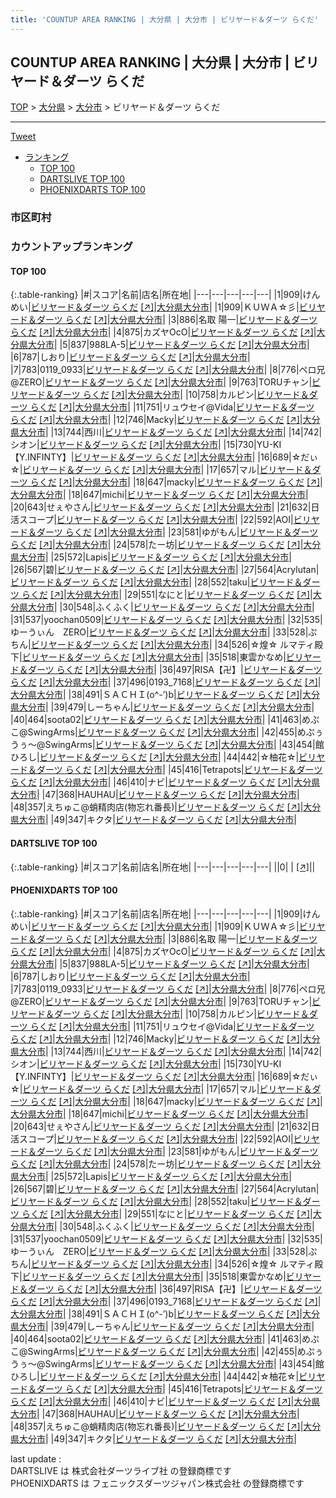 ```yaml
---
title: 'COUNTUP AREA RANKING | 大分県 | 大分市 | ビリヤード＆ダーツ らくだ'
---
```

## COUNTUP AREA RANKING | 大分県 | 大分市 | ビリヤード＆ダーツ らくだ

[TOP](/darts/rank/) > [大分県](/darts/rank/大分県/) > [大分市](/darts/rank/大分県/大分市/) > ビリヤード＆ダーツ らくだ

___

<a href="https://twitter.com/share?ref_src=twsrc%5Etfw" data-text="COUNTUP AREA RANKING | 大分県大分市ビリヤード＆ダーツ らくだ" class="twitter-share-button" data-hashtags="DARTSLIVE,PHOENIXDARTS,darts,ダーツ" data-show-count="false">Tweet</a>

* [ランキング](#カウントアップランキング)
    * [TOP 100](#top-100)
    * [DARTSLIVE TOP 100](#dartslive-top-100)
    * [PHOENIXDARTS TOP 100](#phoenixdarts-top-100)

### 市区町村

<ul>

</ul>

### カウントアップランキング

#### TOP 100



{:.table-ranking}
|#|スコア|名前|店名|所在地|
|---|---|---|---|---|
|1|909|<span class="rank-name-pd">けんめい</span>|<a href="/darts/rank/shops/7054.html">ビリヤード＆ダーツ らくだ</a> <a href="https://vs.phoenixdarts.com/jp/shop/shopDetailInfo/s_7054?s_seq=7054">[↗]</a>|<a href="/darts/rank/大分県/大分市">大分県大分市</a>|
|1|909|<span class="rank-name-pd">ＫＵＷＡ☆彡</span>|<a href="/darts/rank/shops/7054.html">ビリヤード＆ダーツ らくだ</a> <a href="https://vs.phoenixdarts.com/jp/shop/shopDetailInfo/s_7054?s_seq=7054">[↗]</a>|<a href="/darts/rank/大分県/大分市">大分県大分市</a>|
|3|886|<span class="rank-name-pd"><span class="pro-icon-pd"></span>名取 陽一</span>|<a href="/darts/rank/shops/7054.html">ビリヤード＆ダーツ らくだ</a> <a href="https://vs.phoenixdarts.com/jp/shop/shopDetailInfo/s_7054?s_seq=7054">[↗]</a>|<a href="/darts/rank/大分県/大分市">大分県大分市</a>|
|4|875|<span class="rank-name-pd">カズヤOcO</span>|<a href="/darts/rank/shops/7054.html">ビリヤード＆ダーツ らくだ</a> <a href="https://vs.phoenixdarts.com/jp/shop/shopDetailInfo/s_7054?s_seq=7054">[↗]</a>|<a href="/darts/rank/大分県/大分市">大分県大分市</a>|
|5|837|<span class="rank-name-pd">988LA-5</span>|<a href="/darts/rank/shops/7054.html">ビリヤード＆ダーツ らくだ</a> <a href="https://vs.phoenixdarts.com/jp/shop/shopDetailInfo/s_7054?s_seq=7054">[↗]</a>|<a href="/darts/rank/大分県/大分市">大分県大分市</a>|
|6|787|<span class="rank-name-pd">しおり</span>|<a href="/darts/rank/shops/7054.html">ビリヤード＆ダーツ らくだ</a> <a href="https://vs.phoenixdarts.com/jp/shop/shopDetailInfo/s_7054?s_seq=7054">[↗]</a>|<a href="/darts/rank/大分県/大分市">大分県大分市</a>|
|7|783|<span class="rank-name-pd">0119_0933</span>|<a href="/darts/rank/shops/7054.html">ビリヤード＆ダーツ らくだ</a> <a href="https://vs.phoenixdarts.com/jp/shop/shopDetailInfo/s_7054?s_seq=7054">[↗]</a>|<a href="/darts/rank/大分県/大分市">大分県大分市</a>|
|8|776|<span class="rank-name-pd">ペロ兄@ZERO</span>|<a href="/darts/rank/shops/7054.html">ビリヤード＆ダーツ らくだ</a> <a href="https://vs.phoenixdarts.com/jp/shop/shopDetailInfo/s_7054?s_seq=7054">[↗]</a>|<a href="/darts/rank/大分県/大分市">大分県大分市</a>|
|9|763|<span class="rank-name-pd">TORUチャン</span>|<a href="/darts/rank/shops/7054.html">ビリヤード＆ダーツ らくだ</a> <a href="https://vs.phoenixdarts.com/jp/shop/shopDetailInfo/s_7054?s_seq=7054">[↗]</a>|<a href="/darts/rank/大分県/大分市">大分県大分市</a>|
|10|758|<span class="rank-name-pd">カルピン</span>|<a href="/darts/rank/shops/7054.html">ビリヤード＆ダーツ らくだ</a> <a href="https://vs.phoenixdarts.com/jp/shop/shopDetailInfo/s_7054?s_seq=7054">[↗]</a>|<a href="/darts/rank/大分県/大分市">大分県大分市</a>|
|11|751|<span class="rank-name-pd">リュウセイ@Vida</span>|<a href="/darts/rank/shops/7054.html">ビリヤード＆ダーツ らくだ</a> <a href="https://vs.phoenixdarts.com/jp/shop/shopDetailInfo/s_7054?s_seq=7054">[↗]</a>|<a href="/darts/rank/大分県/大分市">大分県大分市</a>|
|12|746|<span class="rank-name-pd">Macky</span>|<a href="/darts/rank/shops/7054.html">ビリヤード＆ダーツ らくだ</a> <a href="https://vs.phoenixdarts.com/jp/shop/shopDetailInfo/s_7054?s_seq=7054">[↗]</a>|<a href="/darts/rank/大分県/大分市">大分県大分市</a>|
|13|744|<span class="rank-name-pd">西川</span>|<a href="/darts/rank/shops/7054.html">ビリヤード＆ダーツ らくだ</a> <a href="https://vs.phoenixdarts.com/jp/shop/shopDetailInfo/s_7054?s_seq=7054">[↗]</a>|<a href="/darts/rank/大分県/大分市">大分県大分市</a>|
|14|742|<span class="rank-name-pd">シオン</span>|<a href="/darts/rank/shops/7054.html">ビリヤード＆ダーツ らくだ</a> <a href="https://vs.phoenixdarts.com/jp/shop/shopDetailInfo/s_7054?s_seq=7054">[↗]</a>|<a href="/darts/rank/大分県/大分市">大分県大分市</a>|
|15|730|<span class="rank-name-pd">YU-KI【Y.INFINTY】</span>|<a href="/darts/rank/shops/7054.html">ビリヤード＆ダーツ らくだ</a> <a href="https://vs.phoenixdarts.com/jp/shop/shopDetailInfo/s_7054?s_seq=7054">[↗]</a>|<a href="/darts/rank/大分県/大分市">大分県大分市</a>|
|16|689|<span class="rank-name-pd">☆だぃ☆</span>|<a href="/darts/rank/shops/7054.html">ビリヤード＆ダーツ らくだ</a> <a href="https://vs.phoenixdarts.com/jp/shop/shopDetailInfo/s_7054?s_seq=7054">[↗]</a>|<a href="/darts/rank/大分県/大分市">大分県大分市</a>|
|17|657|<span class="rank-name-pd">マル</span>|<a href="/darts/rank/shops/7054.html">ビリヤード＆ダーツ らくだ</a> <a href="https://vs.phoenixdarts.com/jp/shop/shopDetailInfo/s_7054?s_seq=7054">[↗]</a>|<a href="/darts/rank/大分県/大分市">大分県大分市</a>|
|18|647|<span class="rank-name-pd">macky</span>|<a href="/darts/rank/shops/7054.html">ビリヤード＆ダーツ らくだ</a> <a href="https://vs.phoenixdarts.com/jp/shop/shopDetailInfo/s_7054?s_seq=7054">[↗]</a>|<a href="/darts/rank/大分県/大分市">大分県大分市</a>|
|18|647|<span class="rank-name-pd">michi</span>|<a href="/darts/rank/shops/7054.html">ビリヤード＆ダーツ らくだ</a> <a href="https://vs.phoenixdarts.com/jp/shop/shopDetailInfo/s_7054?s_seq=7054">[↗]</a>|<a href="/darts/rank/大分県/大分市">大分県大分市</a>|
|20|643|<span class="rank-name-pd">せぇやさん</span>|<a href="/darts/rank/shops/7054.html">ビリヤード＆ダーツ らくだ</a> <a href="https://vs.phoenixdarts.com/jp/shop/shopDetailInfo/s_7054?s_seq=7054">[↗]</a>|<a href="/darts/rank/大分県/大分市">大分県大分市</a>|
|21|632|<span class="rank-name-pd">日活スコープ</span>|<a href="/darts/rank/shops/7054.html">ビリヤード＆ダーツ らくだ</a> <a href="https://vs.phoenixdarts.com/jp/shop/shopDetailInfo/s_7054?s_seq=7054">[↗]</a>|<a href="/darts/rank/大分県/大分市">大分県大分市</a>|
|22|592|<span class="rank-name-pd">AOI</span>|<a href="/darts/rank/shops/7054.html">ビリヤード＆ダーツ らくだ</a> <a href="https://vs.phoenixdarts.com/jp/shop/shopDetailInfo/s_7054?s_seq=7054">[↗]</a>|<a href="/darts/rank/大分県/大分市">大分県大分市</a>|
|23|581|<span class="rank-name-pd">ゆがもん</span>|<a href="/darts/rank/shops/7054.html">ビリヤード＆ダーツ らくだ</a> <a href="https://vs.phoenixdarts.com/jp/shop/shopDetailInfo/s_7054?s_seq=7054">[↗]</a>|<a href="/darts/rank/大分県/大分市">大分県大分市</a>|
|24|578|<span class="rank-name-pd">たー坊</span>|<a href="/darts/rank/shops/7054.html">ビリヤード＆ダーツ らくだ</a> <a href="https://vs.phoenixdarts.com/jp/shop/shopDetailInfo/s_7054?s_seq=7054">[↗]</a>|<a href="/darts/rank/大分県/大分市">大分県大分市</a>|
|25|572|<span class="rank-name-pd">Lapis</span>|<a href="/darts/rank/shops/7054.html">ビリヤード＆ダーツ らくだ</a> <a href="https://vs.phoenixdarts.com/jp/shop/shopDetailInfo/s_7054?s_seq=7054">[↗]</a>|<a href="/darts/rank/大分県/大分市">大分県大分市</a>|
|26|567|<span class="rank-name-pd">碧</span>|<a href="/darts/rank/shops/7054.html">ビリヤード＆ダーツ らくだ</a> <a href="https://vs.phoenixdarts.com/jp/shop/shopDetailInfo/s_7054?s_seq=7054">[↗]</a>|<a href="/darts/rank/大分県/大分市">大分県大分市</a>|
|27|564|<span class="rank-name-pd">Acrylutan</span>|<a href="/darts/rank/shops/7054.html">ビリヤード＆ダーツ らくだ</a> <a href="https://vs.phoenixdarts.com/jp/shop/shopDetailInfo/s_7054?s_seq=7054">[↗]</a>|<a href="/darts/rank/大分県/大分市">大分県大分市</a>|
|28|552|<span class="rank-name-pd">taku</span>|<a href="/darts/rank/shops/7054.html">ビリヤード＆ダーツ らくだ</a> <a href="https://vs.phoenixdarts.com/jp/shop/shopDetailInfo/s_7054?s_seq=7054">[↗]</a>|<a href="/darts/rank/大分県/大分市">大分県大分市</a>|
|29|551|<span class="rank-name-pd">なにと</span>|<a href="/darts/rank/shops/7054.html">ビリヤード＆ダーツ らくだ</a> <a href="https://vs.phoenixdarts.com/jp/shop/shopDetailInfo/s_7054?s_seq=7054">[↗]</a>|<a href="/darts/rank/大分県/大分市">大分県大分市</a>|
|30|548|<span class="rank-name-pd">ふくふく</span>|<a href="/darts/rank/shops/7054.html">ビリヤード＆ダーツ らくだ</a> <a href="https://vs.phoenixdarts.com/jp/shop/shopDetailInfo/s_7054?s_seq=7054">[↗]</a>|<a href="/darts/rank/大分県/大分市">大分県大分市</a>|
|31|537|<span class="rank-name-pd">yoochan0509</span>|<a href="/darts/rank/shops/7054.html">ビリヤード＆ダーツ らくだ</a> <a href="https://vs.phoenixdarts.com/jp/shop/shopDetailInfo/s_7054?s_seq=7054">[↗]</a>|<a href="/darts/rank/大分県/大分市">大分県大分市</a>|
|32|535|<span class="rank-name-pd">ゆーうぃん　ZERO</span>|<a href="/darts/rank/shops/7054.html">ビリヤード＆ダーツ らくだ</a> <a href="https://vs.phoenixdarts.com/jp/shop/shopDetailInfo/s_7054?s_seq=7054">[↗]</a>|<a href="/darts/rank/大分県/大分市">大分県大分市</a>|
|33|528|<span class="rank-name-pd">ぷちん</span>|<a href="/darts/rank/shops/7054.html">ビリヤード＆ダーツ らくだ</a> <a href="https://vs.phoenixdarts.com/jp/shop/shopDetailInfo/s_7054?s_seq=7054">[↗]</a>|<a href="/darts/rank/大分県/大分市">大分県大分市</a>|
|34|526|<span class="rank-name-pd">☆煌☆ ルマティ殿下</span>|<a href="/darts/rank/shops/7054.html">ビリヤード＆ダーツ らくだ</a> <a href="https://vs.phoenixdarts.com/jp/shop/shopDetailInfo/s_7054?s_seq=7054">[↗]</a>|<a href="/darts/rank/大分県/大分市">大分県大分市</a>|
|35|518|<span class="rank-name-pd">東雲かなめ</span>|<a href="/darts/rank/shops/7054.html">ビリヤード＆ダーツ らくだ</a> <a href="https://vs.phoenixdarts.com/jp/shop/shopDetailInfo/s_7054?s_seq=7054">[↗]</a>|<a href="/darts/rank/大分県/大分市">大分県大分市</a>|
|36|497|<span class="rank-name-pd">RISA【卍】</span>|<a href="/darts/rank/shops/7054.html">ビリヤード＆ダーツ らくだ</a> <a href="https://vs.phoenixdarts.com/jp/shop/shopDetailInfo/s_7054?s_seq=7054">[↗]</a>|<a href="/darts/rank/大分県/大分市">大分県大分市</a>|
|37|496|<span class="rank-name-pd">0193_7168</span>|<a href="/darts/rank/shops/7054.html">ビリヤード＆ダーツ らくだ</a> <a href="https://vs.phoenixdarts.com/jp/shop/shopDetailInfo/s_7054?s_seq=7054">[↗]</a>|<a href="/darts/rank/大分県/大分市">大分県大分市</a>|
|38|491|<span class="rank-name-pd">ＳＡＣＨＩ(o^-’)b</span>|<a href="/darts/rank/shops/7054.html">ビリヤード＆ダーツ らくだ</a> <a href="https://vs.phoenixdarts.com/jp/shop/shopDetailInfo/s_7054?s_seq=7054">[↗]</a>|<a href="/darts/rank/大分県/大分市">大分県大分市</a>|
|39|479|<span class="rank-name-pd">しーちゃん</span>|<a href="/darts/rank/shops/7054.html">ビリヤード＆ダーツ らくだ</a> <a href="https://vs.phoenixdarts.com/jp/shop/shopDetailInfo/s_7054?s_seq=7054">[↗]</a>|<a href="/darts/rank/大分県/大分市">大分県大分市</a>|
|40|464|<span class="rank-name-pd">soota02</span>|<a href="/darts/rank/shops/7054.html">ビリヤード＆ダーツ らくだ</a> <a href="https://vs.phoenixdarts.com/jp/shop/shopDetailInfo/s_7054?s_seq=7054">[↗]</a>|<a href="/darts/rank/大分県/大分市">大分県大分市</a>|
|41|463|<span class="rank-name-pd">めぷこ@SwingArms</span>|<a href="/darts/rank/shops/7054.html">ビリヤード＆ダーツ らくだ</a> <a href="https://vs.phoenixdarts.com/jp/shop/shopDetailInfo/s_7054?s_seq=7054">[↗]</a>|<a href="/darts/rank/大分県/大分市">大分県大分市</a>|
|42|455|<span class="rank-name-pd">めぷぅうぅ〜@SwingArms</span>|<a href="/darts/rank/shops/7054.html">ビリヤード＆ダーツ らくだ</a> <a href="https://vs.phoenixdarts.com/jp/shop/shopDetailInfo/s_7054?s_seq=7054">[↗]</a>|<a href="/darts/rank/大分県/大分市">大分県大分市</a>|
|43|454|<span class="rank-name-pd">館ひろし</span>|<a href="/darts/rank/shops/7054.html">ビリヤード＆ダーツ らくだ</a> <a href="https://vs.phoenixdarts.com/jp/shop/shopDetailInfo/s_7054?s_seq=7054">[↗]</a>|<a href="/darts/rank/大分県/大分市">大分県大分市</a>|
|44|442|<span class="rank-name-pd">☆柚花☆</span>|<a href="/darts/rank/shops/7054.html">ビリヤード＆ダーツ らくだ</a> <a href="https://vs.phoenixdarts.com/jp/shop/shopDetailInfo/s_7054?s_seq=7054">[↗]</a>|<a href="/darts/rank/大分県/大分市">大分県大分市</a>|
|45|416|<span class="rank-name-pd">Tetrapots</span>|<a href="/darts/rank/shops/7054.html">ビリヤード＆ダーツ らくだ</a> <a href="https://vs.phoenixdarts.com/jp/shop/shopDetailInfo/s_7054?s_seq=7054">[↗]</a>|<a href="/darts/rank/大分県/大分市">大分県大分市</a>|
|46|410|<span class="rank-name-pd">ナビ</span>|<a href="/darts/rank/shops/7054.html">ビリヤード＆ダーツ らくだ</a> <a href="https://vs.phoenixdarts.com/jp/shop/shopDetailInfo/s_7054?s_seq=7054">[↗]</a>|<a href="/darts/rank/大分県/大分市">大分県大分市</a>|
|47|368|<span class="rank-name-pd">HAUHAU</span>|<a href="/darts/rank/shops/7054.html">ビリヤード＆ダーツ らくだ</a> <a href="https://vs.phoenixdarts.com/jp/shop/shopDetailInfo/s_7054?s_seq=7054">[↗]</a>|<a href="/darts/rank/大分県/大分市">大分県大分市</a>|
|48|357|<span class="rank-name-pd">えちゅこ@蛸精肉店(物忘れ番長)</span>|<a href="/darts/rank/shops/7054.html">ビリヤード＆ダーツ らくだ</a> <a href="https://vs.phoenixdarts.com/jp/shop/shopDetailInfo/s_7054?s_seq=7054">[↗]</a>|<a href="/darts/rank/大分県/大分市">大分県大分市</a>|
|49|347|<span class="rank-name-pd">キクタ</span>|<a href="/darts/rank/shops/7054.html">ビリヤード＆ダーツ らくだ</a> <a href="https://vs.phoenixdarts.com/jp/shop/shopDetailInfo/s_7054?s_seq=7054">[↗]</a>|<a href="/darts/rank/大分県/大分市">大分県大分市</a>|


#### DARTSLIVE TOP 100



{:.table-ranking}
|#|スコア|名前|店名|所在地|
|---|---|---|---|---|
||0|<span class="rank-name-dl"> </span>|<a href="/darts/rank/shops/.html"></a> <a href="">[↗]</a>|<a href="/darts/rank//"></a>|


#### PHOENIXDARTS TOP 100



{:.table-ranking}
|#|スコア|名前|店名|所在地|
|---|---|---|---|---|
|1|909|<span class="rank-name-pd">けんめい</span>|<a href="/darts/rank/shops/7054.html">ビリヤード＆ダーツ らくだ</a> <a href="https://vs.phoenixdarts.com/jp/shop/shopDetailInfo/s_7054?s_seq=7054">[↗]</a>|<a href="/darts/rank/大分県/大分市">大分県大分市</a>|
|1|909|<span class="rank-name-pd">ＫＵＷＡ☆彡</span>|<a href="/darts/rank/shops/7054.html">ビリヤード＆ダーツ らくだ</a> <a href="https://vs.phoenixdarts.com/jp/shop/shopDetailInfo/s_7054?s_seq=7054">[↗]</a>|<a href="/darts/rank/大分県/大分市">大分県大分市</a>|
|3|886|<span class="rank-name-pd"><span class="pro-icon-pd"></span>名取 陽一</span>|<a href="/darts/rank/shops/7054.html">ビリヤード＆ダーツ らくだ</a> <a href="https://vs.phoenixdarts.com/jp/shop/shopDetailInfo/s_7054?s_seq=7054">[↗]</a>|<a href="/darts/rank/大分県/大分市">大分県大分市</a>|
|4|875|<span class="rank-name-pd">カズヤOcO</span>|<a href="/darts/rank/shops/7054.html">ビリヤード＆ダーツ らくだ</a> <a href="https://vs.phoenixdarts.com/jp/shop/shopDetailInfo/s_7054?s_seq=7054">[↗]</a>|<a href="/darts/rank/大分県/大分市">大分県大分市</a>|
|5|837|<span class="rank-name-pd">988LA-5</span>|<a href="/darts/rank/shops/7054.html">ビリヤード＆ダーツ らくだ</a> <a href="https://vs.phoenixdarts.com/jp/shop/shopDetailInfo/s_7054?s_seq=7054">[↗]</a>|<a href="/darts/rank/大分県/大分市">大分県大分市</a>|
|6|787|<span class="rank-name-pd">しおり</span>|<a href="/darts/rank/shops/7054.html">ビリヤード＆ダーツ らくだ</a> <a href="https://vs.phoenixdarts.com/jp/shop/shopDetailInfo/s_7054?s_seq=7054">[↗]</a>|<a href="/darts/rank/大分県/大分市">大分県大分市</a>|
|7|783|<span class="rank-name-pd">0119_0933</span>|<a href="/darts/rank/shops/7054.html">ビリヤード＆ダーツ らくだ</a> <a href="https://vs.phoenixdarts.com/jp/shop/shopDetailInfo/s_7054?s_seq=7054">[↗]</a>|<a href="/darts/rank/大分県/大分市">大分県大分市</a>|
|8|776|<span class="rank-name-pd">ペロ兄@ZERO</span>|<a href="/darts/rank/shops/7054.html">ビリヤード＆ダーツ らくだ</a> <a href="https://vs.phoenixdarts.com/jp/shop/shopDetailInfo/s_7054?s_seq=7054">[↗]</a>|<a href="/darts/rank/大分県/大分市">大分県大分市</a>|
|9|763|<span class="rank-name-pd">TORUチャン</span>|<a href="/darts/rank/shops/7054.html">ビリヤード＆ダーツ らくだ</a> <a href="https://vs.phoenixdarts.com/jp/shop/shopDetailInfo/s_7054?s_seq=7054">[↗]</a>|<a href="/darts/rank/大分県/大分市">大分県大分市</a>|
|10|758|<span class="rank-name-pd">カルピン</span>|<a href="/darts/rank/shops/7054.html">ビリヤード＆ダーツ らくだ</a> <a href="https://vs.phoenixdarts.com/jp/shop/shopDetailInfo/s_7054?s_seq=7054">[↗]</a>|<a href="/darts/rank/大分県/大分市">大分県大分市</a>|
|11|751|<span class="rank-name-pd">リュウセイ@Vida</span>|<a href="/darts/rank/shops/7054.html">ビリヤード＆ダーツ らくだ</a> <a href="https://vs.phoenixdarts.com/jp/shop/shopDetailInfo/s_7054?s_seq=7054">[↗]</a>|<a href="/darts/rank/大分県/大分市">大分県大分市</a>|
|12|746|<span class="rank-name-pd">Macky</span>|<a href="/darts/rank/shops/7054.html">ビリヤード＆ダーツ らくだ</a> <a href="https://vs.phoenixdarts.com/jp/shop/shopDetailInfo/s_7054?s_seq=7054">[↗]</a>|<a href="/darts/rank/大分県/大分市">大分県大分市</a>|
|13|744|<span class="rank-name-pd">西川</span>|<a href="/darts/rank/shops/7054.html">ビリヤード＆ダーツ らくだ</a> <a href="https://vs.phoenixdarts.com/jp/shop/shopDetailInfo/s_7054?s_seq=7054">[↗]</a>|<a href="/darts/rank/大分県/大分市">大分県大分市</a>|
|14|742|<span class="rank-name-pd">シオン</span>|<a href="/darts/rank/shops/7054.html">ビリヤード＆ダーツ らくだ</a> <a href="https://vs.phoenixdarts.com/jp/shop/shopDetailInfo/s_7054?s_seq=7054">[↗]</a>|<a href="/darts/rank/大分県/大分市">大分県大分市</a>|
|15|730|<span class="rank-name-pd">YU-KI【Y.INFINTY】</span>|<a href="/darts/rank/shops/7054.html">ビリヤード＆ダーツ らくだ</a> <a href="https://vs.phoenixdarts.com/jp/shop/shopDetailInfo/s_7054?s_seq=7054">[↗]</a>|<a href="/darts/rank/大分県/大分市">大分県大分市</a>|
|16|689|<span class="rank-name-pd">☆だぃ☆</span>|<a href="/darts/rank/shops/7054.html">ビリヤード＆ダーツ らくだ</a> <a href="https://vs.phoenixdarts.com/jp/shop/shopDetailInfo/s_7054?s_seq=7054">[↗]</a>|<a href="/darts/rank/大分県/大分市">大分県大分市</a>|
|17|657|<span class="rank-name-pd">マル</span>|<a href="/darts/rank/shops/7054.html">ビリヤード＆ダーツ らくだ</a> <a href="https://vs.phoenixdarts.com/jp/shop/shopDetailInfo/s_7054?s_seq=7054">[↗]</a>|<a href="/darts/rank/大分県/大分市">大分県大分市</a>|
|18|647|<span class="rank-name-pd">macky</span>|<a href="/darts/rank/shops/7054.html">ビリヤード＆ダーツ らくだ</a> <a href="https://vs.phoenixdarts.com/jp/shop/shopDetailInfo/s_7054?s_seq=7054">[↗]</a>|<a href="/darts/rank/大分県/大分市">大分県大分市</a>|
|18|647|<span class="rank-name-pd">michi</span>|<a href="/darts/rank/shops/7054.html">ビリヤード＆ダーツ らくだ</a> <a href="https://vs.phoenixdarts.com/jp/shop/shopDetailInfo/s_7054?s_seq=7054">[↗]</a>|<a href="/darts/rank/大分県/大分市">大分県大分市</a>|
|20|643|<span class="rank-name-pd">せぇやさん</span>|<a href="/darts/rank/shops/7054.html">ビリヤード＆ダーツ らくだ</a> <a href="https://vs.phoenixdarts.com/jp/shop/shopDetailInfo/s_7054?s_seq=7054">[↗]</a>|<a href="/darts/rank/大分県/大分市">大分県大分市</a>|
|21|632|<span class="rank-name-pd">日活スコープ</span>|<a href="/darts/rank/shops/7054.html">ビリヤード＆ダーツ らくだ</a> <a href="https://vs.phoenixdarts.com/jp/shop/shopDetailInfo/s_7054?s_seq=7054">[↗]</a>|<a href="/darts/rank/大分県/大分市">大分県大分市</a>|
|22|592|<span class="rank-name-pd">AOI</span>|<a href="/darts/rank/shops/7054.html">ビリヤード＆ダーツ らくだ</a> <a href="https://vs.phoenixdarts.com/jp/shop/shopDetailInfo/s_7054?s_seq=7054">[↗]</a>|<a href="/darts/rank/大分県/大分市">大分県大分市</a>|
|23|581|<span class="rank-name-pd">ゆがもん</span>|<a href="/darts/rank/shops/7054.html">ビリヤード＆ダーツ らくだ</a> <a href="https://vs.phoenixdarts.com/jp/shop/shopDetailInfo/s_7054?s_seq=7054">[↗]</a>|<a href="/darts/rank/大分県/大分市">大分県大分市</a>|
|24|578|<span class="rank-name-pd">たー坊</span>|<a href="/darts/rank/shops/7054.html">ビリヤード＆ダーツ らくだ</a> <a href="https://vs.phoenixdarts.com/jp/shop/shopDetailInfo/s_7054?s_seq=7054">[↗]</a>|<a href="/darts/rank/大分県/大分市">大分県大分市</a>|
|25|572|<span class="rank-name-pd">Lapis</span>|<a href="/darts/rank/shops/7054.html">ビリヤード＆ダーツ らくだ</a> <a href="https://vs.phoenixdarts.com/jp/shop/shopDetailInfo/s_7054?s_seq=7054">[↗]</a>|<a href="/darts/rank/大分県/大分市">大分県大分市</a>|
|26|567|<span class="rank-name-pd">碧</span>|<a href="/darts/rank/shops/7054.html">ビリヤード＆ダーツ らくだ</a> <a href="https://vs.phoenixdarts.com/jp/shop/shopDetailInfo/s_7054?s_seq=7054">[↗]</a>|<a href="/darts/rank/大分県/大分市">大分県大分市</a>|
|27|564|<span class="rank-name-pd">Acrylutan</span>|<a href="/darts/rank/shops/7054.html">ビリヤード＆ダーツ らくだ</a> <a href="https://vs.phoenixdarts.com/jp/shop/shopDetailInfo/s_7054?s_seq=7054">[↗]</a>|<a href="/darts/rank/大分県/大分市">大分県大分市</a>|
|28|552|<span class="rank-name-pd">taku</span>|<a href="/darts/rank/shops/7054.html">ビリヤード＆ダーツ らくだ</a> <a href="https://vs.phoenixdarts.com/jp/shop/shopDetailInfo/s_7054?s_seq=7054">[↗]</a>|<a href="/darts/rank/大分県/大分市">大分県大分市</a>|
|29|551|<span class="rank-name-pd">なにと</span>|<a href="/darts/rank/shops/7054.html">ビリヤード＆ダーツ らくだ</a> <a href="https://vs.phoenixdarts.com/jp/shop/shopDetailInfo/s_7054?s_seq=7054">[↗]</a>|<a href="/darts/rank/大分県/大分市">大分県大分市</a>|
|30|548|<span class="rank-name-pd">ふくふく</span>|<a href="/darts/rank/shops/7054.html">ビリヤード＆ダーツ らくだ</a> <a href="https://vs.phoenixdarts.com/jp/shop/shopDetailInfo/s_7054?s_seq=7054">[↗]</a>|<a href="/darts/rank/大分県/大分市">大分県大分市</a>|
|31|537|<span class="rank-name-pd">yoochan0509</span>|<a href="/darts/rank/shops/7054.html">ビリヤード＆ダーツ らくだ</a> <a href="https://vs.phoenixdarts.com/jp/shop/shopDetailInfo/s_7054?s_seq=7054">[↗]</a>|<a href="/darts/rank/大分県/大分市">大分県大分市</a>|
|32|535|<span class="rank-name-pd">ゆーうぃん　ZERO</span>|<a href="/darts/rank/shops/7054.html">ビリヤード＆ダーツ らくだ</a> <a href="https://vs.phoenixdarts.com/jp/shop/shopDetailInfo/s_7054?s_seq=7054">[↗]</a>|<a href="/darts/rank/大分県/大分市">大分県大分市</a>|
|33|528|<span class="rank-name-pd">ぷちん</span>|<a href="/darts/rank/shops/7054.html">ビリヤード＆ダーツ らくだ</a> <a href="https://vs.phoenixdarts.com/jp/shop/shopDetailInfo/s_7054?s_seq=7054">[↗]</a>|<a href="/darts/rank/大分県/大分市">大分県大分市</a>|
|34|526|<span class="rank-name-pd">☆煌☆ ルマティ殿下</span>|<a href="/darts/rank/shops/7054.html">ビリヤード＆ダーツ らくだ</a> <a href="https://vs.phoenixdarts.com/jp/shop/shopDetailInfo/s_7054?s_seq=7054">[↗]</a>|<a href="/darts/rank/大分県/大分市">大分県大分市</a>|
|35|518|<span class="rank-name-pd">東雲かなめ</span>|<a href="/darts/rank/shops/7054.html">ビリヤード＆ダーツ らくだ</a> <a href="https://vs.phoenixdarts.com/jp/shop/shopDetailInfo/s_7054?s_seq=7054">[↗]</a>|<a href="/darts/rank/大分県/大分市">大分県大分市</a>|
|36|497|<span class="rank-name-pd">RISA【卍】</span>|<a href="/darts/rank/shops/7054.html">ビリヤード＆ダーツ らくだ</a> <a href="https://vs.phoenixdarts.com/jp/shop/shopDetailInfo/s_7054?s_seq=7054">[↗]</a>|<a href="/darts/rank/大分県/大分市">大分県大分市</a>|
|37|496|<span class="rank-name-pd">0193_7168</span>|<a href="/darts/rank/shops/7054.html">ビリヤード＆ダーツ らくだ</a> <a href="https://vs.phoenixdarts.com/jp/shop/shopDetailInfo/s_7054?s_seq=7054">[↗]</a>|<a href="/darts/rank/大分県/大分市">大分県大分市</a>|
|38|491|<span class="rank-name-pd">ＳＡＣＨＩ(o^-’)b</span>|<a href="/darts/rank/shops/7054.html">ビリヤード＆ダーツ らくだ</a> <a href="https://vs.phoenixdarts.com/jp/shop/shopDetailInfo/s_7054?s_seq=7054">[↗]</a>|<a href="/darts/rank/大分県/大分市">大分県大分市</a>|
|39|479|<span class="rank-name-pd">しーちゃん</span>|<a href="/darts/rank/shops/7054.html">ビリヤード＆ダーツ らくだ</a> <a href="https://vs.phoenixdarts.com/jp/shop/shopDetailInfo/s_7054?s_seq=7054">[↗]</a>|<a href="/darts/rank/大分県/大分市">大分県大分市</a>|
|40|464|<span class="rank-name-pd">soota02</span>|<a href="/darts/rank/shops/7054.html">ビリヤード＆ダーツ らくだ</a> <a href="https://vs.phoenixdarts.com/jp/shop/shopDetailInfo/s_7054?s_seq=7054">[↗]</a>|<a href="/darts/rank/大分県/大分市">大分県大分市</a>|
|41|463|<span class="rank-name-pd">めぷこ@SwingArms</span>|<a href="/darts/rank/shops/7054.html">ビリヤード＆ダーツ らくだ</a> <a href="https://vs.phoenixdarts.com/jp/shop/shopDetailInfo/s_7054?s_seq=7054">[↗]</a>|<a href="/darts/rank/大分県/大分市">大分県大分市</a>|
|42|455|<span class="rank-name-pd">めぷぅうぅ〜@SwingArms</span>|<a href="/darts/rank/shops/7054.html">ビリヤード＆ダーツ らくだ</a> <a href="https://vs.phoenixdarts.com/jp/shop/shopDetailInfo/s_7054?s_seq=7054">[↗]</a>|<a href="/darts/rank/大分県/大分市">大分県大分市</a>|
|43|454|<span class="rank-name-pd">館ひろし</span>|<a href="/darts/rank/shops/7054.html">ビリヤード＆ダーツ らくだ</a> <a href="https://vs.phoenixdarts.com/jp/shop/shopDetailInfo/s_7054?s_seq=7054">[↗]</a>|<a href="/darts/rank/大分県/大分市">大分県大分市</a>|
|44|442|<span class="rank-name-pd">☆柚花☆</span>|<a href="/darts/rank/shops/7054.html">ビリヤード＆ダーツ らくだ</a> <a href="https://vs.phoenixdarts.com/jp/shop/shopDetailInfo/s_7054?s_seq=7054">[↗]</a>|<a href="/darts/rank/大分県/大分市">大分県大分市</a>|
|45|416|<span class="rank-name-pd">Tetrapots</span>|<a href="/darts/rank/shops/7054.html">ビリヤード＆ダーツ らくだ</a> <a href="https://vs.phoenixdarts.com/jp/shop/shopDetailInfo/s_7054?s_seq=7054">[↗]</a>|<a href="/darts/rank/大分県/大分市">大分県大分市</a>|
|46|410|<span class="rank-name-pd">ナビ</span>|<a href="/darts/rank/shops/7054.html">ビリヤード＆ダーツ らくだ</a> <a href="https://vs.phoenixdarts.com/jp/shop/shopDetailInfo/s_7054?s_seq=7054">[↗]</a>|<a href="/darts/rank/大分県/大分市">大分県大分市</a>|
|47|368|<span class="rank-name-pd">HAUHAU</span>|<a href="/darts/rank/shops/7054.html">ビリヤード＆ダーツ らくだ</a> <a href="https://vs.phoenixdarts.com/jp/shop/shopDetailInfo/s_7054?s_seq=7054">[↗]</a>|<a href="/darts/rank/大分県/大分市">大分県大分市</a>|
|48|357|<span class="rank-name-pd">えちゅこ@蛸精肉店(物忘れ番長)</span>|<a href="/darts/rank/shops/7054.html">ビリヤード＆ダーツ らくだ</a> <a href="https://vs.phoenixdarts.com/jp/shop/shopDetailInfo/s_7054?s_seq=7054">[↗]</a>|<a href="/darts/rank/大分県/大分市">大分県大分市</a>|
|49|347|<span class="rank-name-pd">キクタ</span>|<a href="/darts/rank/shops/7054.html">ビリヤード＆ダーツ らくだ</a> <a href="https://vs.phoenixdarts.com/jp/shop/shopDetailInfo/s_7054?s_seq=7054">[↗]</a>|<a href="/darts/rank/大分県/大分市">大分県大分市</a>|


<div class="footer border-top border-gray-light mt-5 pt-3 text-right text-gray">
    last update : <span style="font-weight: italic" id="foot_last_modified"></span><br />
    DARTSLIVE は 株式会社ダーツライブ社 の登録商標です<br />
    PHOENIXDARTS は フェニックスダーツジャパン株式会社 の登録商標です<br />
</div>

<script src="https://cdnjs.cloudflare.com/ajax/libs/jquery.tablesorter/2.31.3/js/jquery.tablesorter.min.js" integrity="sha512-qzgd5cYSZcosqpzpn7zF2ZId8f/8CHmFKZ8j7mU4OUXTNRd5g+ZHBPsgKEwoqxCtdQvExE5LprwwPAgoicguNg==" crossorigin="anonymous" referrerpolicy="no-referrer"></script>
<link rel="stylesheet" href="https://cdnjs.cloudflare.com/ajax/libs/jquery.tablesorter/2.31.3/css/theme.default.min.css" integrity="sha512-wghhOJkjQX0Lh3NSWvNKeZ0ZpNn+SPVXX1Qyc9OCaogADktxrBiBdKGDoqVUOyhStvMBmJQ8ZdMHiR3wuEq8+w==" crossorigin="anonymous" referrerpolicy="no-referrer" />
<script>
$(function() {
    $(".table-ranking").tablesorter({sortList:[[0, 0]]});
    $("#foot_last_modified").text(formatDate(new Date(document.lastModified), 'yyyy-MM-dd HH:mm:ss'));
});
</script>

<script async src="https://platform.twitter.com/widgets.js" charset="utf-8"></script>
